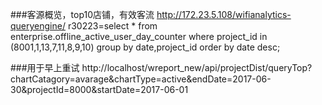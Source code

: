 ###客源概览，top10店铺，有效客流
http://172.23.5.108/wifianalytics-queryengine/
r30223=select * from enterprise.offline_active_user_day_counter where  project_id in (8001,1,13,7,11,8,9,10)   group by date,project_id order by date desc;

###用于早上重试
http://localhost/wreport_new/api/projectDist/queryTop?chartCatagory=avarage&chartType=active&endDate=2017-06-30&projectId=8000&startDate=2017-06-01